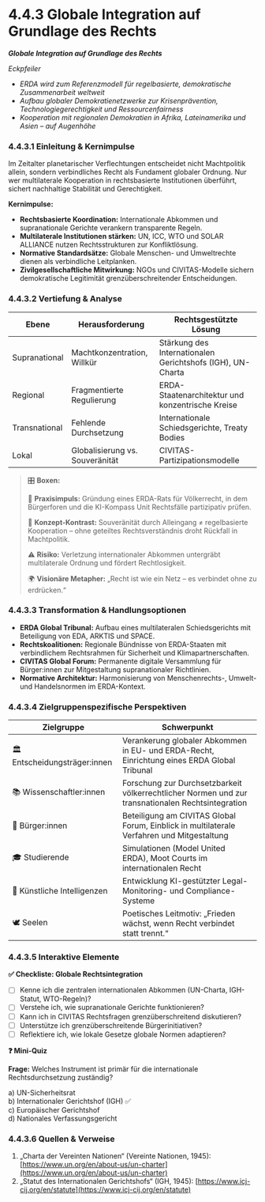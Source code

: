# 4.4.3 Globale Integration auf Grundlage des Rechts

_**Globale Integration auf Grundlage des Rechts**_

_Eckpfeiler_

* _ERDA wird zum Referenzmodell für regelbasierte, demokratische Zusammenarbeit weltweit_
* _Aufbau globaler Demokratienetzwerke zur Krisenprävention, Technologiegerechtigkeit und Ressourcenfairness_
* _Kooperation mit regionalen Demokratien in Afrika, Lateinamerika und Asien – auf Augenhöhe_

### 4.4.3.1 Einleitung & Kernimpulse

Im Zeitalter planetarischer Verflechtungen entscheidet nicht Machtpolitik allein, sondern verbindliches Recht als Fundament globaler Ordnung. Nur wer multilaterale Kooperation in rechtsbasierte Institutionen überführt, sichert nachhaltige Stabilität und Gerechtigkeit.

**Kernimpulse:**

* **Rechtsbasierte Koordination:** Internationale Abkommen und supranationale Gerichte verankern transparente Regeln.
* **Multilaterale Institutionen stärken:** UN, ICC, WTO und SOLAR ALLIANCE nutzen Rechtsstrukturen zur Konfliktlösung.
* **Normative Standardsätze:** Globale Menschen- und Umweltrechte dienen als verbindliche Leitplanken.
* **Zivilgesellschaftliche Mitwirkung:** NGOs und CIVITAS-Modelle sichern demokratische Legitimität grenzüberschreitender Entscheidungen.

### 4.4.3.2 Vertiefung & Analyse

| Ebene         | Herausforderung                 | Rechtsgestützte Lösung                                     |
| ------------- | ------------------------------- | ---------------------------------------------------------- |
| Supranational | Machtkonzentration, Willkür     | Stärkung des Internationalen Gerichtshofs (IGH), UN-Charta |
| Regional      | Fragmentierte Regulierung       | ERDA-Staatenarchitektur und konzentrische Kreise           |
| Transnational | Fehlende Durchsetzung           | Internationale Schiedsgerichte, Treaty Bodies              |
| Lokal         | Globalisierung vs. Souveränität | CIVITAS-Partizipationsmodelle                              |

> 🎛️ **Boxen:**
>
> 📌 **Praxisimpuls:** Gründung eines ERDA-Rats für Völkerrecht, in dem Bürgerforen und die KI-Kompass Unit Rechtsfälle partizipativ prüfen.
>
> 🧐 **Konzept-Kontrast:** Souveränität durch Alleingang ≠ regelbasierte Kooperation – ohne geteiltes Rechtsverständnis droht Rückfall in Machtpolitik.
>
> ⚠️ **Risiko:** Verletzung internationaler Abkommen untergräbt multilaterale Ordnung und fördert Rechtlosigkeit.
>
> 🌍 **Visionäre Metapher:** „Recht ist wie ein Netz – es verbindet ohne zu erdrücken.“

### 4.4.3.3 Transformation & Handlungsoptionen

* **ERDA Global Tribunal:** Aufbau eines multilateralen Schiedsgerichts mit Beteiligung von EDA, ARKTIS und SPACE.
* **Rechtskoalitionen:** Regionale Bündnisse von ERDA-Staaten mit verbindlichem Rechtsrahmen für Sicherheit und Klimapartnerschaften.
* **CIVITAS Global Forum:** Permanente digitale Versammlung für Bürger:innen zur Mitgestaltung supranationaler Richtlinien.
* **Normative Architektur:** Harmonisierung von Menschenrechts-, Umwelt- und Handelsnormen im ERDA-Kontext.

### 4.4.3.4 Zielgruppenspezifische Perspektiven

| Zielgruppe                    | Schwerpunkt                                                                                       |
| ----------------------------- | ------------------------------------------------------------------------------------------------- |
| 🏛️ Entscheidungsträger:innen | Verankerung globaler Abkommen in EU- und ERDA-Recht, Einrichtung eines ERDA Global Tribunal       |
| 📚 Wissenschaftler:innen      | Forschung zur Durchsetzbarkeit völkerrechtlicher Normen und zur transnationalen Rechtsintegration |
| 🧍 Bürger:innen               | Beteiligung am CIVITAS Global Forum, Einblick in multilaterale Verfahren und Mitgestaltung        |
| 🎓 Studierende                | Simulationen (Model United ERDA), Moot Courts im internationalen Recht                            |
| 🤖 Künstliche Intelligenzen   | Entwicklung KI-gestützter Legal-Monitoring- und Compliance-Systeme                                |
| 🕊️ Seelen                    | Poetisches Leitmotiv: „Frieden wächst, wenn Recht verbindet statt trennt.“                        |

### 4.4.3.5 Interaktive Elemente

**✅ Checkliste: Globale Rechtsintegration**

* [ ] Kenne ich die zentralen internationalen Abkommen (UN-Charta, IGH-Statut, WTO-Regeln)?
* [ ] Verstehe ich, wie supranationale Gerichte funktionieren?
* [ ] Kann ich in CIVITAS Rechtsfragen grenzüberschreitend diskutieren?
* [ ] Unterstütze ich grenzüberschreitende Bürgerinitiativen?
* [ ] Reflektiere ich, wie lokale Gesetze globale Normen adaptieren?

**❓ Mini-Quiz**

**Frage:** Welches Instrument ist primär für die internationale Rechtsdurchsetzung zuständig?

a) UN-Sicherheitsrat\
b) Internationaler Gerichtshof (IGH) ✅\
c) Europäischer Gerichtshof\
d) Nationales Verfassungsgericht

### 4.4.3.6 Quellen & Verweise

1. „Charta der Vereinten Nationen“ (Vereinte Nationen, 1945): [https://www.un.org/en/about-us/un-charter](https://www.un.org/en/about-us/un-charter)
2. „Statut des Internationalen Gerichtshofs“ (IGH, 1945): [https://www.icj-cij.org/en/statute](https://www.icj-cij.org/en/statute)
